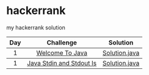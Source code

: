 # hackerrank
my hackerrank solution

<table>
 <thead>
     <tr> 
         <th align = "center"> Day </th>
         <th align = "center"> Challenge </th>
         <th align = "center"> Solution </th>
         </tr>
         
   </thead>
   <tbody> 
       <tr> 
         <td align = "center" > 1 </td>
         <td align = "center" > <a href = "https://www.hackerrank.com/challenges/welcome-to-java/problem"> 
         Welcome To Java </a> </td>
         <td align = "center" > <a href = "https://github.com/emrealkaya/hackerrank/blob/master/src/WelcomeToJava/Solution.java"> 
         Solution.java </a> </td>
         <tbody> 
       <tr> 
         <td align = "center" > 1 </td>
         <td align = "center" > <a href = "https://www.hackerrank.com/challenges/java-stdin-and-stdout-1/problem"> 
         Java Stdin and Stdout Is </a> </td>
         <td align = "center" > <a href = "https://github.com/emrealkaya/hackerrank/blob/master/src/JavaStdinAndStdout/Solution.java"> 
         Solution.java </a> </td>
